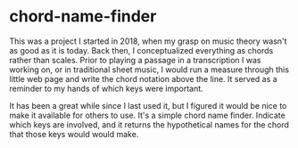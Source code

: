 # chord-name-finder
This was a project I started in 2018, when my grasp on music theory wasn't as good as it is today.  Back then, I conceptualized everything as chords rather than scales.  Prior to playing a passage in a transcription I was working on, or in traditional sheet music, I would run a measure through this little web page and write the chord notation above the line.  It served as a reminder to my hands of which keys were important.

It has been a great while since I last used it, but I figured it would be nice to make it available for others to use.  It's a simple chord name finder.  Indicate which keys are involved, and it returns the hypothetical names for the chord that those keys would would make.

